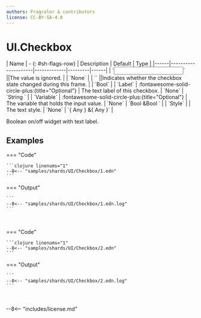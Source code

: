 ```yaml
---
authors: Fragcolor & contributors
license: CC-BY-SA-4.0
---
```



# UI.Checkbox

<div class="sh-parameters" markdown="1">
| Name | - {: #sh-flags-row} | Description | Default | Type |
|------|---------------------|-------------|---------|------|
| `<input>` ||The value is ignored. | | `None` |
| `<output>` ||Indicates whether the checkbox state changed during this frame. | | `Bool` |
| `Label` | :fontawesome-solid-circle-plus:{title="Optional"}  | The text label of this checkbox. | `None` | `String ` |
| `Variable` | :fontawesome-solid-circle-plus:{title="Optional"}  | The variable that holds the input value. | `None` | `Bool &Bool ` |
| `Style` |  | The text style. | `None` | `{ Any } &{ Any }` |

</div>

Boolean on/off widget with text label.

## Examples

=== "Code"

    ```clojure linenums="1"
    --8<-- "samples/shards/UI/Checkbox/1.edn"
    ```

=== "Output"

    ```
    --8<-- "samples/shards/UI/Checkbox/1.edn.log"
    ```
&nbsp;

=== "Code"

    ```clojure linenums="1"
    --8<-- "samples/shards/UI/Checkbox/2.edn"
    ```

=== "Output"

    ```
    --8<-- "samples/shards/UI/Checkbox/2.edn.log"
    ```
&nbsp;

--8<-- "includes/license.md"
